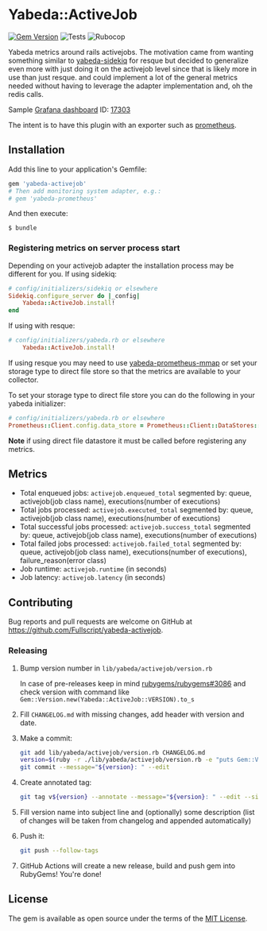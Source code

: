 # Yabeda::ActiveJob
[![Gem Version](https://badge.fury.io/rb/yabeda-activejob.svg)](https://badge.fury.io/rb/yabeda-activejob)
![Tests](https://github.com/Fullscript/yabeda-activejob/actions/workflows/test.yml/badge.svg)
![Rubocop](https://github.com/Fullscript/yabeda-activejob/actions/workflows/lint.yml/badge.svg)

Yabeda metrics around rails activejobs. The motivation came from wanting something similar to [yabeda-sidekiq](https://github.com/yabeda-rb/yabeda-sidekiq) for
resque but decided to generalize even more with just doing it on the activejob level since that is likely more in use
than just resque. and could implement a lot of the general metrics needed without having to leverage the adapter
implementation and, oh the redis calls. 

Sample [Grafana dashboard](https://grafana.com/grafana/dashboards/17303) ID: [17303](https://grafana.com/grafana/dashboards/17303)

The intent is to have this plugin with an exporter such as [prometheus](https://github.com/yabeda-rb/yabeda-prometheus).

## Installation
Add this line to your application's Gemfile:

```ruby
gem 'yabeda-activejob'
# Then add monitoring system adapter, e.g.:
# gem 'yabeda-prometheus'
```

And then execute:

    $ bundle
### Registering metrics on server process start
Depending on your activejob adapter the installation process may be different for you. If using sidekiq:
```ruby
# config/initializers/sidekiq or elsewhere
Sidekiq.configure_server do |_config|
    Yabeda::ActiveJob.install!
end
```

If using with resque:
```ruby
# config/initializers/yabeda.rb or elsewhere
    Yabeda::ActiveJob.install!
```
If using resque you may need to use [yabeda-prometheus-mmap](https://github.com/yabeda-rb/yabeda-prometheus-mmap) or set your storage type to direct file store so that the metrics are available
to your collector. 

To set your storage type to direct file store you can do the following in your yabeda initializer: 

```ruby
# config/initializers/yabeda.rb or elsewhere
Prometheus::Client.config.data_store = Prometheus::Client::DataStores::DirectFileStore.new(dir: "/tmp")
```

**Note** if using direct file datastore it must be called before registering any metrics. 

## Metrics

- Total enqueued jobs: `activejob.enqueued_total` segmented by: queue, activejob(job class name), executions(number of executions)
- Total jobs processed: `activejob.executed_total` segmented by: queue, activejob(job class name), executions(number of executions)
- Total successful jobs processed: `activejob.success_total` segmented by: queue, activejob(job class name), executions(number of executions)
- Total failed jobs processed: `activejob.failed_total` segmented by: queue, activejob(job class name), executions(number of executions), failure_reason(error class)
- Job runtime: `activejob.runtime` (in seconds)
- Job latency: `activejob.latency` (in seconds)

## Contributing

Bug reports and pull requests are welcome on GitHub at https://github.com/Fullscript/yabeda-activejob.

### Releasing

1. Bump version number in `lib/yabeda/activejob/version.rb`

   In case of pre-releases keep in mind [rubygems/rubygems#3086](https://github.com/rubygems/rubygems/issues/3086) and check version with command like `Gem::Version.new(Yabeda::ActiveJob::VERSION).to_s`

2. Fill `CHANGELOG.md` with missing changes, add header with version and date.

3. Make a commit:

   ```sh
   git add lib/yabeda/activejob/version.rb CHANGELOG.md
   version=$(ruby -r ./lib/yabeda/activejob/version.rb -e "puts Gem::Version.new(Yabeda::ActiveJob::VERSION)")
   git commit --message="${version}: " --edit
   ```

4. Create annotated tag:

   ```sh
   git tag v${version} --annotate --message="${version}: " --edit --sign
   ```

5. Fill version name into subject line and (optionally) some description (list of changes will be taken from changelog and appended automatically)

6. Push it:

   ```sh
   git push --follow-tags
   ```

7. GitHub Actions will create a new release, build and push gem into RubyGems! You're done!

## License

The gem is available as open source under the terms of the [MIT License](https://opensource.org/licenses/MIT).

[Yabeda-sidekiq]: https://github.com/yabeda-rb/yabeda-sidekiq "Inspiration for this gem"
[yabeda]: https://github.com/yabeda-rb/yabeda
[yabeda-prometheus]: https://github.com/yabeda-rb/yabeda-prometheus
